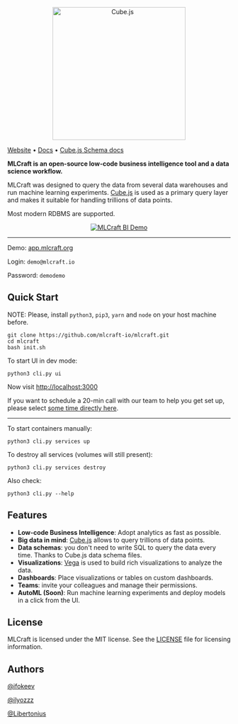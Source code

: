 <p align="center"><a href="https://mlcraft.io"><img src="https://i.imgur.com/lVUNQtT.png" alt="Cube.js" width="300px"></a></p>

[Website](https://mlcraft.io) • [Docs](./docs/SUMMARY.md) • [Cube.js Schema docs](https://cube.dev/docs/getting-started-cubejs-schema)

__MLCraft is an open-source low-code business intelligence tool and a data science workflow.__ 

MLCraft was designed to query the data from several data warehouses and run machine learning experiments. [Cube.js](https://github.com/cube-js/cube.js/) is used as a primary query layer and makes it suitable for handling
trillions of data points.

Most modern RDBMS are supported.

<div align="center">
  <a href="https://youtu.be/-ivNme3sfGs"><img src="https://i.imgur.com/RW7wKI9.png" alt="MLCraft BI Demo"></a>
</div>

------

Demo: [app.mlcraft.org](https://app.mlcraft.org)

Login: `demo@mlcraft.io`

Password: `demodemo`

## Quick Start 

NOTE: Please, install `python3`, `pip3`, `yarn` and `node` on your host machine before.

```
git clone https://github.com/mlcraft-io/mlcraft.git
cd mlcraft
bash init.sh
```

To start UI in dev mode:

```
python3 cli.py ui
```

Now visit [http://localhost:3000](http://localhost:3000)

If you want to schedule a 20-min call with our team to help you get set up, please select [some time directly here](https://calendly.com/mlcraft-io/video-meeting).

---

To start containers manually:

```
python3 cli.py services up
```

To destroy all services (volumes will still present):

```
python3 cli.py services destroy
```

Also check:

```
python3 cli.py --help
```

## Features

* **Low-code Business Intelligence**: Adopt analytics as fast as possible.
* **Big data in mind**: [Cube.js](https://github.com/cube-js/cube.js/) allows to query trillions of data points.
* **Data schemas**: you don't need to write SQL to query the data every time. Thanks to Cube.js data schema files.
* **Visualizations**: [Vega](https://vega.github.io/vega-lite/) is used to build rich visualizations to analyze the data.
* **Dashboards**: Place visualizations or tables on custom dashboards.
* **Teams**: invite your colleagues and manage their permissions.
* **AutoML (Soon)**: Run machine learning experiments and deploy models in a click from the UI.

## License

MLCraft is licensed under the MIT license. See the [LICENSE](https://github.com/mlcraft-io/mlcraft/blob/main/LICENSE) file for licensing information.

## Authors

[@ifokeev](https://github.com/ifokeev)

[@ilyozzz](https://github.com/ilyozzz)

[@Libertonius](https://github.com/Libertonius)
